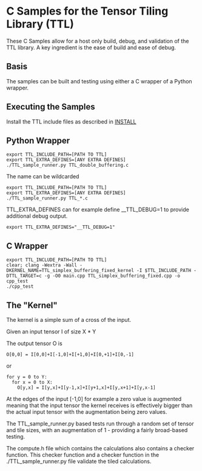 # C Samples for the Tensor Tiling Library (TTL)

These C Samples allow for a host only build, debug, and validation of the TTL library. A key ingredient is the ease of build and ease of debug.

## Basis

The samples can be built and testing using either a C wrapper of a Python wrapper.

## Executing the Samples

Install the TTL include files as described in [INSTALL](../../INSTALL)

## Python Wrapper

    export TTL_INCLUDE_PATH=[PATH TO TTL]
    export TTL_EXTRA_DEFINES=[ANY EXTRA DEFINES]
    ./TTL_sample_runner.py TTL_double_buffering.c

The name can be wildcarded

    export TTL_INCLUDE_PATH=[PATH TO TTL]
    export TTL_EXTRA_DEFINES=[ANY EXTRA DEFINES]
    ./TTL_sample_runner.py TTL_*.c

TTL_EXTRA_DEFINES can for example define __TTL_DEBUG=1 to provide additional
debug output. 

    export TTL_EXTRA_DEFINES="__TTL_DEBUG=1"

## C Wrapper

    export TTL_INCLUDE_PATH=[PATH TO TTL]
    clear; clang -Wextra -Wall -DKERNEL_NAME=TTL_simplex_buffering_fixed_kernel -I $TTL_INCLUDE_PATH -DTTL_TARGET=c -g -O0 main.cpp TTL_simplex_buffering_fixed.cpp -o cpp_test
    ./cpp_test

## The "Kernel"

The kernel is a simple sum of a cross of the input.

Given an input tensor I of size X * Y

The output tensor O is

    O[0,0] = I[0,0]+I[-1,0]+I[+1,0]+I[0,+1]+I[0,-1]

or

    for y = 0 to Y:
      for x = 0 to X:
        O[y,x] = I[y,x]+I[y-1,x]+I[y+1,x]+I[y,x+1]+I[y,x-1]

At the edges of the input [-1,0] for example a zero value is augmented meaning that the input tensor the kernel receives
is effectively bigger than the actual input tensor with the augmentation being zero values.

The TTL_sample_runner.py based tests run through a random set of tensor and tile sizes, with an augmentation of 1 - providing
a fairly broad-based testing.

The compute.h file which contains the calculations also contains a checker function. This checker function and a checker
function in the ./TTL_sample_runner.py file validate the tiled calculations.
  
